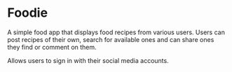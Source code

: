 # Foodie

A simple food app that displays food recipes from various users. Users can post recipes of their own, search for available ones and can share ones they find or comment on them. 

Allows users to sign in with their social media accounts.